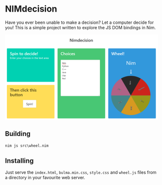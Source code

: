 NIMdecision
=============

Have you ever been unable to make a decision? Let a computer decide for you!
This is a simple project written to explore the JS DOM bindings in Nim.

![example](example.png)

Building
---------

`nim js src\wheel.nim`

Installing
-----------

Just serve the `index.html`, `bulma.min.css`, `style.css` and `wheel.js` files
from a directory in your favourite web server.
